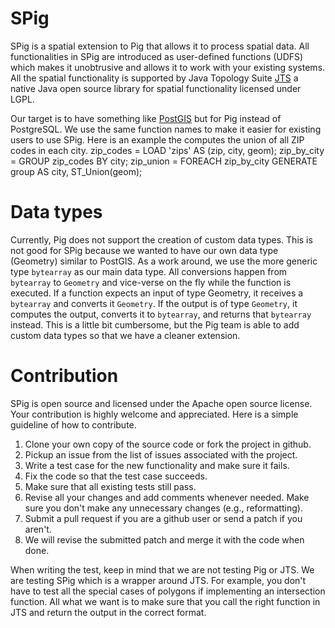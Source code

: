 SPig
====

SPig is a spatial extension to Pig that allows it to process spatial data.
All functionalities in SPig are introduced as user-defined functions (UDFS)
which makes it unobtrusive and allows it to work with your existing systems.
All the spatial functionality is supported by Java Topology Suite
[JTS](http://www.vividsolutions.com/jts/)
a native Java open source library for spatial functionality licensed under LGPL.


Our target is to have something like [PostGIS](http://postgis.net/) but for Pig
instead of PostgreSQL. We use the same function names to make it easier for
existing users to use SPig. Here is an example the computes the union of all
ZIP codes in each city. 
    zip_codes = LOAD 'zips' AS (zip, city, geom);
    zip_by_city = GROUP zip_codes BY city;
    zip_union = FOREACH zip_by_city
        GENERATE group AS city, ST_Union(geom);


Data types
==========
Currently, Pig does not support the creation of custom data types. This is not
good for SPig because we wanted to have our own data type (Geometry) similar to
PostGIS. As a work around, we use the more generic type `bytearray` as our main
data type. All conversions happen from `bytearray` to `Geometry` and vice-verse on
the fly while the function is executed. If a function expects an input of type
Geometry, it receives a `bytearray` and converts it `Geometry`. If the output is
of type `Geometry`, it computes the output, converts it to `bytearray`, and returns
that `bytearray` instead. This is a little bit cumbersome, but the Pig team is
able to add custom data types so that we have a cleaner extension.


Contribution
============
SPig is open source and licensed under the Apache open source license. Your
contribution is highly welcome and appreciated. Here is a simple guideline of
how to contribute.
1. Clone your own copy of the source code or fork the project in github.
2. Pickup an issue from the list of issues associated with the project.
3. Write a test case for the new functionality and make sure it fails.
4. Fix the code so that the test case succeeds.
5. Make sure that all existing tests still pass.
6. Revise all your changes and add comments whenever needed. Make sure you
  don't make any unnecessary changes (e.g., reformatting).
7. Submit a pull request if you are a github user or send a patch if you aren't.
8. We will revise the submitted patch and merge it with the code when done.

When writing the test, keep in mind that we are not testing Pig or JTS. We are
testing SPig which is a wrapper around JTS. For example, you don't have to test
all the special cases of polygons if implementing an intersection function.
All what we want is to make sure that you call the right function in JTS and
return the output in the correct format. 